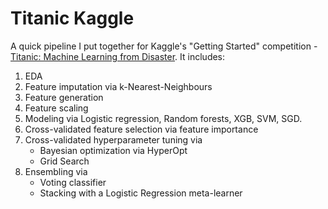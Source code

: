 # Titanic Kaggle
A quick pipeline I put together for Kaggle's "Getting Started" competition - [Titanic: Machine Learning from Disaster](https://www.kaggle.com/competitions/titanic/overview).
It includes:


1.   EDA
2.   Feature imputation via k-Nearest-Neighbours
3.   Feature generation
4.   Feature scaling
5.   Modeling via Logistic regression, Random forests, XGB, SVM, SGD.
6.   Cross-validated feature selection via feature importance
7.   Cross-validated hyperparameter tuning via
     * Bayesian optimization via HyperOpt
     * Grid Search
8.   Ensembling via
     * Voting classifier
     * Stacking with a Logistic Regression meta-learner
